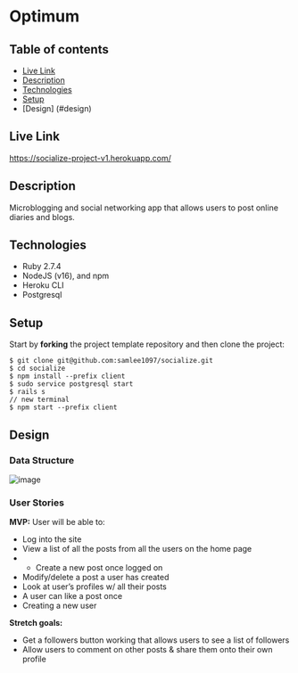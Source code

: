 # Optimum

## Table of contents
* [Live Link](#live-link)
* [Description](#general-info)
* [Technologies](#technologies)
* [Setup](#setup)
* [Design] (#design)

<a name="live-link"/>

## Live Link

https://socialize-project-v1.herokuapp.com/

<a name="general-info"/>

## Description

Microblogging and social networking app that allows users to post online diaries and blogs.

<a name="technologies"/>

## Technologies

- Ruby 2.7.4
- NodeJS (v16), and npm
- Heroku CLI
- Postgresql

<a name="setup"/>

## Setup

Start by **forking** the project template repository and then clone the project:

```console
$ git clone git@github.com:samlee1097/socialize.git
$ cd socialize
$ npm install --prefix client
$ sudo service postgresql start
$ rails s
// new terminal
$ npm start --prefix client
```

## Design

<a name="design"/>

### Data Structure

![image](https://user-images.githubusercontent.com/87099910/146798717-55e2b748-4d7a-42fb-8011-621e2149497d.png)

### User Stories

**MVP:**
User will be able to:
* Log into the site 
* View a list of all the posts from all the users on the home page 
* * Create a new post once logged on 
* Modify/delete a post a user has created 
* Look at user’s profiles w/ all their posts 
* A user can like a post once 
* Creating a new user 

**Stretch goals:**
* Get a followers button working that allows users to see a list of followers
* Allow users to comment on other posts & share them onto their own profile


